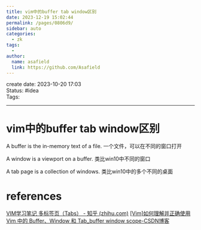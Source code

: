 ```yaml
---
title: vim中的buffer tab window区别
date: 2023-12-19 15:02:44
permalink: /pages/0806d9/
sidebar: auto
categories:
  - zk
tags:
  - 
author: 
  name: asafield
  link: https://github.com/Asafield
---
```


create date: 2023-10-20 17:03  
Status: #idea  
Tags: 

---

# vim中的buffer tab window区别
  
A buffer is the in-memory text of a file.  一个文件，可以在不同的窗口打开
  
A window is a viewport on a buffer.   类比win10中不同的窗口
  
A tab page is a collection of windows. 类比win10中的多个不同的桌面
# references
[VIM学习笔记 多标签页（Tabs） - 知乎 (zhihu.com)](https://zhuanlan.zhihu.com/p/25946307)
[[Vim]如何理解并正确使用 Vim 中的 Buffer、Window 和 Tab_buffer window scope-CSDN博客](https://blog.csdn.net/jy692405180/article/details/79775125)